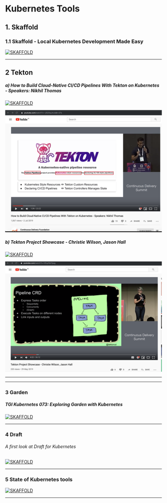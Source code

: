 # Kubernetes Tools

## 1. Skaffold

### 1.1 Skaffold - Local Kubernetes Development Made Easy

[![SKAFFOLD](https://img.youtube.com/vi/tTNrzEjROCo/0.jpg)](https://www.youtube.com/watch?v=tTNrzEjROCo)

---

## 2 Tekton

##### a) How to Build Cloud-Native CI/CD Pipelines With Tekton on Kubernetes - Speakers: Nikhil Thomas
[![SKAFFOLD](https://img.youtube.com/vi/-ji5Z0qJmJs/0.jpg)](https://www.youtube.com/watch?v=-ji5Z0qJmJs)

![](https://github.com/adhulappanavar/learning_resources/raw/master/images/How%20to%20Build%20Cloud-Native%20CICD%20Pipelines%20With%20Tekton%20on%20Kubernetes%20Speakers%20Nikhil%20Thomas.png)



##### b) Tekton Project Showcase - Christie Wilson, Jason Hall
[![SKAFFOLD](https://i.ytimg.com/vi/V0LpYdnTpsg/hqdefault.jpg?sqp=-oaymwEZCNACELwBSFXyq4qpAwsIARUAAIhCGAFwAQ==\u0026rs=AOn4CLAs_sDwTD34ixYIymtxFyOVLqlZWA)](https://www.youtube.com/watch?v=-V0LpYdnTps)

![](https://github.com/adhulappanavar/learning_resources/raw/master/images/Tekton%20Project%20Showcase%20-%20Christie%20Wilson%20Jason%20Hall.png)

----
----

### 3 Garden
##### TGI Kubernetes 073: Exploring Garden with Kubernetes
[![SKAFFOLD](https://img.youtube.com/vi/Xfi9XqcZ76M/0.jpg)](https://www.youtube.com/watch?v=Xfi9XqcZ76M)

---

### 4 Draft

###### A first look at Draft for Kubernetes

[![SKAFFOLD](https://img.youtube.com/vi/skA70Qz0jcE/0.jpg)](https://www.youtube.com/watch?v=-skA70Qz0jcE)

-----

### 5 State of Kubernetes tools

[![SKAFFOLD](https://img.youtube.com/vi/dIs8FwJzVI8/0.jpg)](https://www.youtube.com/watch?v=dIs8FwJzVI8)

----